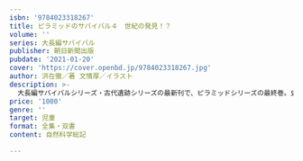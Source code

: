 ```yaml
---
isbn: '9784023318267'
title: ピラミッドのサバイバル４　世紀の発見！？
volume: ''
series: 大長編サバイバル
publisher: 朝日新聞出版
pubdate: '2021-01-20'
cover: 'https://cover.openbd.jp/9784023318267.jpg'
author: 洪在徹／著 文情厚／イラスト
description: >-
  大長編サバイバルシリーズ・古代遺跡シリーズの最新刊で、ピラミッドシリーズの最終巻。史上はじめてピラミッドを建設したとして神格化されているイムホテプの未発見ピラミッドに到達したウジュたち一行。ピラミッドの謎を解き明かす冒険の果てに見たものは？
price: '1000'
genre: ''
target: 児童
format: 全集・双書
content: 自然科学総記

---
```

